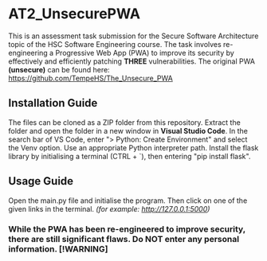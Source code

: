 # AT2_UnsecurePWA
This is an assessment task submission for the Secure Software Architecture topic of the HSC Software Engineering course.
The task involves re-engineering a Progressive Web App (PWA) to improve its security by effectively and efficiently patching **THREE** vulnerabilities.
The original PWA **(unsecure)** can be found here: https://github.com/TempeHS/The_Unsecure_PWA
## Installation Guide
The files can be cloned as a ZIP folder from this repository.
Extract the folder and open the folder in a new window in **Visual Studio Code**.
In the search bar of VS Code, enter "> Python: Create Environment" and select the Venv option. Use an appropriate Python interpreter path.
Install the flask library by initialising a terminal (CTRL + `), then entering "pip install flask".
## Usage Guide
Open the main.py file and initialise the program. Then click on one of the given links in the terminal. *(for example: http://127.0.0.1:5000)*
### **While the PWA has been re-engineered to improve security, there are still significant flaws. Do NOT enter any personal information.** [!WARNING] 

